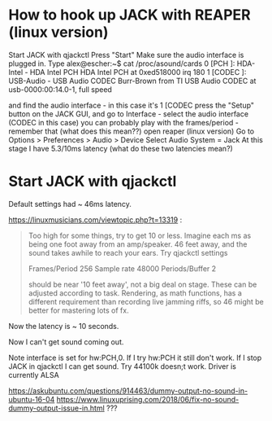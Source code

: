 # How to hook up JACK with REAPER (linux version)

Start JACK with 
qjackctl 
Press "Start"
Make sure the audio interface is plugged in. Type 
alex@escher:~$ cat /proc/asound/cards
 0 [PCH            ]: HDA-Intel - HDA Intel PCH
                      HDA Intel PCH at 0xed518000 irq 180
 1 [CODEC          ]: USB-Audio - USB Audio CODEC
                      Burr-Brown from TI USB Audio CODEC at usb-0000:00:14.0-1, full speed

and find the audio interface - in this case it's 1 [CODEC
press the "Setup" button on the JACK GUI, and go to Interface - select the audio interface (CODEC in this case)
you can probably play with the frames/period - remember that (what does this mean??)
open reaper (linux version)
Go to Options > Preferences > Audio > Device
Select Audio System = Jack
At this stage I have 5.3/10ms latency (what do these two latencies mean?)

# Start JACK with qjackctl

Default settings had ~ 46ms latency. 

https://linuxmusicians.com/viewtopic.php?t=13319 :

> Too high for some things, try to get 10 or less. Imagine each ms as being one foot away from an amp/speaker. 46 feet away, and the sound takes awhile to reach your ears. Try qjackctl settings
> 
> Frames/Period 256
> Sample rate 48000
> Periods/Buffer 2
> 
> should be near '10 feet away', not a big deal on stage. These can be adjusted according to task. Rendering, as math functions, has a different requirement than recording live jamming riffs, so 46 might be better for mastering lots of fx.

Now the latency is ~ 10 seconds.

Now I can't get sound coming out.

Note interface is set for hw:PCH,0. If I try hw:PCH it still don't work. If I stop JACK in qjackctl I can get sound. Try 44100k doesn;t work. Driver is currently ALSA

https://askubuntu.com/questions/914463/dummy-output-no-sound-in-ubuntu-16-04
https://www.linuxuprising.com/2018/06/fix-no-sound-dummy-output-issue-in.html
???